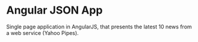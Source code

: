 Angular JSON App
==================

Single page application in AngularJS, that presents the latest 10 news from a web service (Yahoo Pipes).

